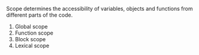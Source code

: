 Scope determines the accessibility of variables, objects and functions from different parts of the code.

1. Global scope
2. Function scope
3. Block scope
4. Lexical scope